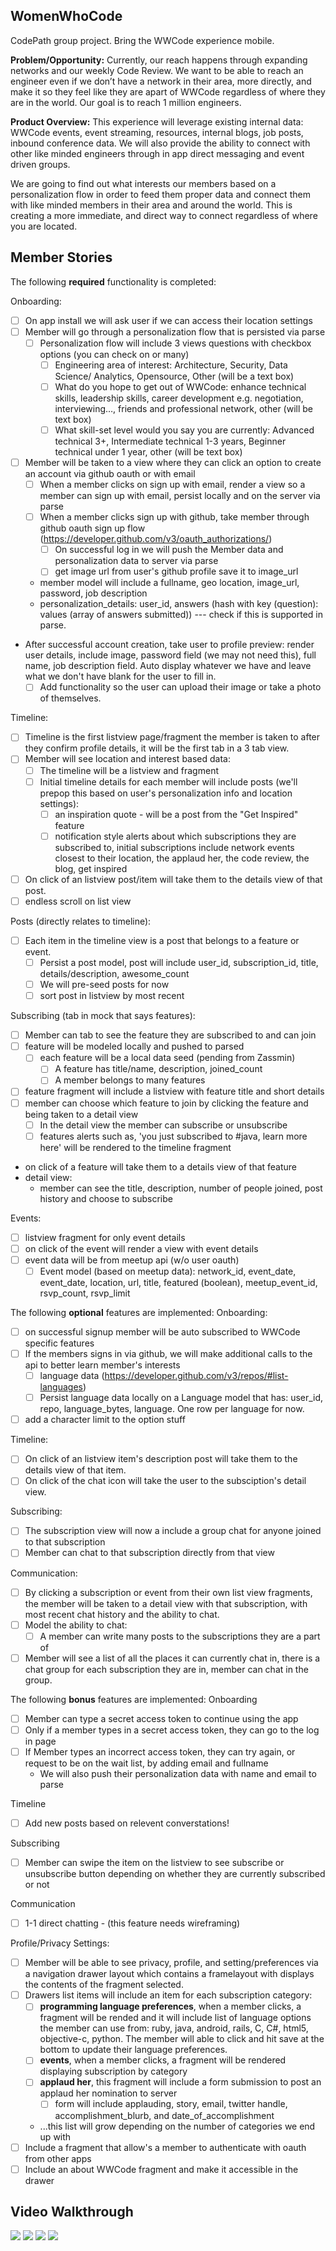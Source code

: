 ## WomenWhoCode
CodePath group project. Bring the WWCode experience mobile. 

**Problem/Opportunity:** Currently, our reach happens through expanding networks 
and our weekly Code Review. We want to be able to reach an engineer even if we 
don’t have a network in their area, more directly, and make it so they feel like 
they are apart of WWCode regardless of where they are in the world. Our goal is 
to reach 1 million engineers.  

**Product Overview:** This experience will leverage existing internal data: 
WWCode events, event streaming, resources, internal blogs, job posts, inbound 
conference data. We will also provide the ability to connect with other like 
minded engineers through in app direct messaging and event driven groups. 

We are going to find out what interests our members based on a personalization 
flow in order to feed them proper data and connect them with like minded members 
in their area and around the world. This is creating a more immediate, and 
direct way to connect regardless of where you are located.

## Member Stories

The following **required** functionality is completed:

Onboarding:
* [ ] On app install we will ask user if we can access their location settings
* [ ] Member will go through a personalization flow that is persisted via parse
  * [ ] Personalization flow will include 3 views questions with checkbox options (you 
  can check on or many)
    * [ ] Engineering area of interest: Architecture, Security, Data Science/ 
    Analytics, Opensource, Other (will be a text box)
    * [ ] What do you hope to get out of WWCode: enhance technical skills, 
    leadership skills, career development e.g. negotiation, interviewing…, 
    friends and professional network, other (will be text box)
    * [ ] What skill-set level would you say you are currently: Advanced 
    technical 3+, Intermediate technical 1-3 years, Beginner technical under 
    1 year, other (will be text box)
* [ ] Member will be taken to a view where they can click an option to create 
an account via github oauth or with email
  * [ ] When a member clicks on sign up with email, render a view so a member can 
  sign up with email, persist locally and on the server via parse
  * [ ] When a member clicks sign up with github, take member through github 
  oauth sign up flow (https://developer.github.com/v3/oauth_authorizations/)
    * [ ] On successful log in we will push the Member data and personalization
    data to server via parse
    * [ ] get image url from user's github profile save it to image_url
  * member model will include a fullname, geo location, image_url, password, job description
  * personalization_details: user_id, answers (hash with key (question): values (array of answers submitted)) --- check if this is 
  supported in parse. 
* After successful account creation, take user to profile preview: render user details, 
include image, password field (we may not need this), full name, job description field. Auto display whatever we have and leave what we don't have blank for the user to fill in. 
  * [ ] Add functionality so the user can upload their image or take a photo of themselves. 

Timeline:
* [ ] Timeline is the first listview page/fragment the member is taken to after
they confirm profile details, it will be the first tab in a 3 tab view.   
* [ ] Member will see location and interest based data:
  * [ ] The timeline will be a listview and fragment
  * [ ] Initial timeline details for each member will include posts (we'll prepop this based on user's personalization info and location settings):
  	* [ ] an inspiration quote - will be a post from the "Get Inspired" feature
  	* [ ] notification style alerts about which subscriptions they are 
  	subscribed to, initial subscriptions include network events closest to their 
  	location, the applaud her, the code review, the blog, get inspired
* [ ] On click of an listview post/item will take them to the details view of that post. 
* [ ] endless scroll on list view

Posts (directly relates to timeline):
* [ ] Each item in the timeline view is a post that belongs to a feature or event. 
  * [ ] Persist a post model, post will include user_id, subscription_id, 
  title, details/description, awesome_count
  * [ ] We will pre-seed posts for now
  * [ ] sort post in listview by most recent

Subscribing (tab in mock that says features):
* [ ] Member can tab to see the feature they are subscribed to and can join
* [ ] feature will be modeled locally and pushed to parsed
    * [ ] each feature will be a local data seed 
    (pending from Zassmin) 
      * [ ] A feature has title/name, description, joined_count
      * [ ] A member belongs to many features
* [ ] feature fragment will include a listview with feature title and 
short details
* [ ] member can choose which feature to join by clicking the 
feature and being taken to a detail view
  * [ ] In the detail view the member can subscribe or unsubscribe 
  * [ ] features alerts such as, 'you just subscribed to #java, learn more 
  here' will be rendered to the timeline fragment 
* on click of a feature will take them to a details view of that feature
* detail view: 
  * member can see the title, description, number of people joined, post history 
  and choose to subscribe

Events: 
* [ ] listview fragment for only event details
* [ ] on click of the event will render a view with event details
* [ ] event data will be from meetup api (w/o user oauth)
  * [ ] Event model (based on meetup data): network_id, event_date, 
        event_date, location, url, title, featured (boolean), meetup_event_id, 
        rsvp_count, rsvp_limit 

The following **optional** features are implemented:
Onboarding:
* [ ] on successful signup member will be auto subscribed to WWCode specific features
* [ ] If the members signs in via github, we will make additional calls to the api
to better learn member's interests
  * [ ] language data (https://developer.github.com/v3/repos/#list-languages)
  * [ ] Persist language data locally on a Language model that has: user_id, 
  repo, language_bytes, language. One row per language for now. 
* [ ] add a character limit to the option stuff

Timeline:
* [ ] On click of an listview item's description post will take them to the 
details view of that item. 
* [ ] On click of the chat icon will take the user to the subsciption's detail 
view.  

Subscribing:
* [ ] The subscription view will now a include a group chat for anyone joined 
to that subscription
* [ ] Member can chat to that subscription directly from that view

Communication:
* [ ] By clicking a subscription or event from their own list view fragments, 
the member will be taken to a detail view with that subscription, with most 
recent chat history and the ability to chat. 
* [ ] Model the ability to chat:
  * [ ] A member can write many posts to the subscriptions they are a part of
* [ ] Member will see a list of all the places it can currently chat in, there is 
a chat group for each subscription they are in, member can chat in the group.  

The following **bonus** features are implemented:
Onboarding
* [ ] Member can type a secret access token to continue using the app
* [ ] Only if a member types in a secret access token, they can go to the log
in page
* [ ] If Member types an incorrect access token, they can try again, or request to
be on the wait list, by adding email and fullname 
  * We will also push their personalization data with name and email to parse

Timeline
* [ ] Add new posts based on relevent converstations! 

Subscribing
* [ ] Member can swipe the item on the listview to see subscribe or unsubscribe 
button depending on whether they are currently subscribed or not

Communication
* [ ] 1-1 direct chatting - (this feature needs wireframing)

Profile/Privacy Settings:
* [ ] Member will be able to see privacy, profile, and setting/preferences via
a navigation drawer layout which contains a framelayout with displays the 
contents of the fragment selected. 
* [ ] Drawers list items will include an item for each subscription category: 
  * [ ] **programming language preferences**, when a member clicks, a fragment 
  will be rended and it will include list of language options the member can use 
  from: ruby, java, android, rails, C, C#, html5, objective-c, python. The 
  member will able to click and hit save at the bottom to update their language 
  preferences. 
  * [ ] **events**, when a member clicks, a fragment will be rendered 
  displaying subscription by category
  * [ ] **applaud her**, this fragment will include a form submission to post
  an applaud her nomination to server
    * [ ] form will include applauding, story, email, twitter handle,
    accomplishment_blurb, and date_of_accomplishment 
  * ...this list will grow depending on the number of categories we end up with 
* [ ] Include a fragment that allow's a member to authenticate with oauth from
other apps
* [ ] Include an about WWCode fragment and make it accessible in the drawer

## Video Walkthrough

<img src="https://cloud.githubusercontent.com/assets/11285573/10502938/0d96c6f4-72a6-11e5-9be4-80f4f2c4fdbd.png">
<img src="https://cloud.githubusercontent.com/assets/11285573/10502937/0d966f7e-72a6-11e5-87b3-e8600803b29f.png">
<img src="https://cloud.githubusercontent.com/assets/11285573/10502939/0da8f612-72a6-11e5-8b3d-dafc4967030a.png">
<img src="https://cloud.githubusercontent.com/assets/11285573/10502940/0da96750-72a6-11e5-90e1-8e61465cdf68.png">
